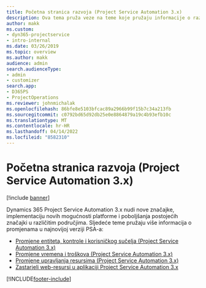 ```yaml
---
title: Početna stranica razvoja (Project Service Automation 3.x)
description: Ova tema pruža veze na teme koje pružaju informacije o razvoju za verziju 3.x aplikacije Dynamics 365 Project Service Automation (PSA).
author: makk
ms.custom:
- dyn365-projectservice
- intro-internal
ms.date: 03/26/2019
ms.topic: overview
ms.author: makk
audience: admin
search.audienceType:
- admin
- customizer
search.app:
- D365PS
- ProjectOperations
ms.reviewer: johnmichalak
ms.openlocfilehash: 86bfe8e5103bfcac89a2966b99f15b7c34a213fb
ms.sourcegitcommit: c0792bd65d92db25e0e8864879a19c4b93efb10c
ms.translationtype: MT
ms.contentlocale: hr-HR
ms.lasthandoff: 04/14/2022
ms.locfileid: "8582310"
---
```

# <a name="development-home-page-project-service-automation-3x"></a>Početna stranica razvoja (Project Service Automation 3.x)

[!include [banner](../../includes/psa-now-project-operations.md)]

Dynamics 365 Project Service Automation 3.x nudi nove značajke, implementaciju novih mogućnosti platforme i poboljšanja postojećih značajki u različitim područjima. Sljedeće teme pružaju više informacija o promjenama u najnovijoj verziji PSA-a:

- [Promjene entiteta, kontrole i korisničkog sučelja (Project Service Automation 3.x)](../developer-guides/entity-changes-v3.x.md)
- [Promjene vremena i troškova (Project Service Automation 3.x)](../developer-guides/time-expense-changes-v3.x.md)
- [Promjene upravljanja resursima (Project Service Automation 3.x)](../developer-guides/resource-management-changes-v3.x.md)
- [Zastarjeli web-resursi u aplikaciji Project Service Automation 3.x](../developer-guides/web-resources-deprecated-v3.x.md)


[!INCLUDE[footer-include](../../includes/footer-banner.md)]
